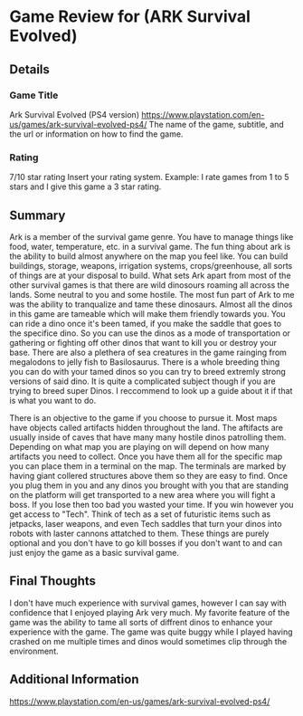 # Game Review for (ARK Survival Evolved)

## Details

### Game Title
Ark Survival Evolved (PS4 version) https://www.playstation.com/en-us/games/ark-survival-evolved-ps4/
The name of the game, subtitle, and the url or information on how to find the game.

### Rating
7/10 star rating
Insert your rating system. Example: I rate games from 1 to 5 stars and I give this game a 3 star rating.

## Summary
Ark is a member of the survival game genre. You have to manage things like food, water, temperature, etc. in a survival game. The fun thing about ark is the ability to build almost anywhere on the map you feel like. You can build buildings, storage, weapons, irrigation systems, crops/greenhouse, all sorts of things are at your disposal to build. What sets Ark apart from most of the other survival games is that there are wild dinosours roaming all across the lands. Some neutral to you and some hostile. The most fun part of Ark to me was the ability to tranqualize and tame these dinosaurs. Almost all the dinos in this game are tameable which will make them friendly towards you. You can ride a dino once it's been tamed, if you make the saddle that goes to the specifice dino. So you can use the dinos as a mode of transportation or gathering or fighting off other dinos that want to kill you or destroy your base. There are also a plethera of sea creatures in the game rainging from megalodons to jelly fish to Basilosaurus. There is a whole breeding thing you can do with your tamed dinos so you can try to breed extremly strong versions of said dino. It is quite a complicated subject though if you are trying to breed super Dinos. I reccommend to look up a guide about it if that is what you want to do. 

There is an objective to the game if you choose to pursue it. Most maps have objects called artifacts hidden throughout the land. The aftifacts are usually inside of caves that have many many hostile dinos patrolling them. Depending on what map you are playing on will depend on how many artifacts you need to collect. Once you have them all for the specific map you can place them in a terminal on the map. The terminals are marked by having giant collered structures above them so they are easy to find. Once you plug them in you and any dinos you brought with you that are standing on the platform will get transported to a new area where you will fight a boss. If you lose then too bad you wasted your time. If you win however you get access to "Tech". Think of tech as a set of futuristic items such as jetpacks, laser weapons, and even Tech saddles that turn your dinos into robots with laster cannons attatched to them. These things are purely optional and you don't have to go kill bosses if you don't want to and can just enjoy the game as a basic survival game. 

## Final Thoughts
I don't have much experience with survival games, however I can say with confidence that I enjoyed playing Ark very much. My favorite feature of the game was the ability to tame all sorts of diffrent dinos to enhance your experience with the game. The game was quite buggy while I played having crashed on me multiple times and dinos would sometimes clip through the environment. 


## Additional Information
https://www.playstation.com/en-us/games/ark-survival-evolved-ps4/

